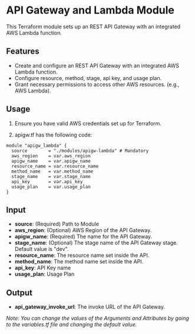 # API Gateway and Lambda Module

This Terraform module sets up an REST API Gateway with an integrated AWS Lambda function.

## Features

- Create and configure an REST API Gateway with an integrated AWS Lambda function.
- Configure resource, method, stage, api key, and usage plan.
- Grant necessary permissions to access other AWS resources. (e.g., AWS Lambda).

## Usage

1. Ensure you have valid AWS credentials set up for Terraform.

2. apigw.tf has the following code:

```hcl
module "apigw_lambda" {
  source        = "./modules/apigw-lambda" # Mandatory
  aws_region    = var.aws_region
  apigw_name    = var.apigw_name
  resource_name = var.resource_name
  method_name   = var.method_name
  stage_name    = var.stage_name
  api_key       = var.api_key
  usage_plan    = var.usage_plan
}
```

## Input

- **source**: (Required) Path to Module
- **aws_region**: (Optional) AWS Region of the API Gateway.
- **apigw_name**: (Required) The name for the API Gateway.
- **stage_name**: (Optional) The stage name of the API Gateway stage. Default value is "dev".
- **resource_name**: The resource name set inside the API.
- **method_name**: The method name set inside the API.
- **api_key**: API Key name
- **usage_plan**: Usage Plan

## Output

- **api_gateway_invoke_url**: The invoke URL of the API Gateway.

_Note: You can change the values of the Arguments and Attributes by going to the variables.tf file and changing the default value._
